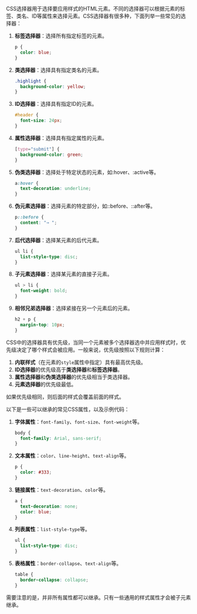 CSS选择器用于选择要应用样式的HTML元素。不同的选择器可以根据元素的标签、类名、ID等属性来选择元素。CSS选择器有很多种，下面列举一些常见的选择器：

1. **标签选择器**：选择所有指定标签的元素。
   ```css
   p {
     color: blue;
   }
   ```

2. **类选择器**：选择具有指定类名的元素。
   ```css
   .highlight {
     background-color: yellow;
   }
   ```

3. **ID选择器**：选择具有指定ID的元素。
   ```css
   #header {
     font-size: 24px;
   }
   ```

4. **属性选择器**：选择具有指定属性的元素。
   ```css
   [type="submit"] {
     background-color: green;
   }
   ```

5. **伪类选择器**：选择处于特定状态的元素，如:hover、:active等。
   ```css
   a:hover {
     text-decoration: underline;
   }
   ```

6. **伪元素选择器**：选择元素的特定部分，如::before、::after等。
   ```css
   p::before {
     content: "→ ";
   }
   ```

7. **后代选择器**：选择某元素的后代元素。
   ```css
   ul li {
     list-style-type: disc;
   }
   ```

8. **子元素选择器**：选择某元素的直接子元素。
   ```css
   ul > li {
     font-weight: bold;
   }
   ```

9. **相邻兄弟选择器**：选择紧接在另一个元素后的元素。
   ```css
   h2 + p {
     margin-top: 10px;
   }
   ```

CSS中的选择器具有优先级，当同一个元素被多个选择器选中并应用样式时，优先级决定了哪个样式会被应用。一般来说，优先级按照以下规则计算：

1. **内联样式**（在元素的`style`属性中指定）具有最高优先级。
2. **ID选择器**的优先级高于**类选择器**和**标签选择器**。
3. **属性选择器**和**伪类选择器**的优先级相当于类选择器。
4. **元素选择器**的优先级最低。

如果优先级相同，则后面的样式会覆盖前面的样式。

以下是一些可以继承的常见CSS属性，以及示例代码：

1. **字体属性**：`font-family`、`font-size`、`font-weight`等。
   ```css
   body {
     font-family: Arial, sans-serif;
   }
   ```

2. **文本属性**：`color`、`line-height`、`text-align`等。
   ```css
   p {
     color: #333;
   }
   ```

3. **链接属性**：`text-decoration`、`color`等。
   ```css
   a {
     text-decoration: none;
     color: blue;
   }
   ```

4. **列表属性**：`list-style-type`等。
   ```css
   ul {
     list-style-type: disc;
   }
   ```

5. **表格属性**：`border-collapse`、`text-align`等。
   ```css
   table {
     border-collapse: collapse;
   }
   ```

需要注意的是，并非所有属性都可以继承。只有一些通用的样式属性才会被子元素继承。